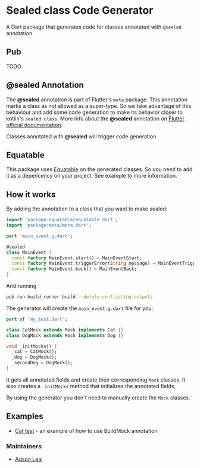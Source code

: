 # Sealed class Code Generator

A Dart package that generates code for classes annotated with `@sealed` annotation


## Pub

TODO

## @sealed Annotation

The **@sealed** annotation is part of Flutter's `meta` package. This annotation marks a class as not allowed as a super-type. So we take advantage of this behaviour and add some code generation to make its behavior closer to kotlin's `sealed class`. More info about the **@sealed** annotation on [Flutter official documentation](https://api.flutter.dev/flutter/meta/sealed-constant.html).

Classes annotated with **@sealed** will trigger code generation.

## Equatable

This package uses [Equatable](https://pub.dev/packages/equatable) on the generated classes. So you need to add it as a depencency on your project. See example to more information.

## How it works

By adding the annotation to a class that you want to make sealed:

```dart
import 'package:equatable/equatable.dart';
import 'package:meta/meta.dart';

part 'main_event.g.dart';

@sealed
class MainEvent {
  const factory MainEvent.start() = MainEventStart;
  const factory MainEvent.triggerError(String message) = MainEventTriggerError;
  const factory MainEvent.back() = MainEventBack;
}
```

And running
```bash
pub run build_runner build --delete-conflicting-outputs
```

The generator will create the `main_event.g.dart` file for you:

```dart
part of 'my_test.dart';

class CatMock extends Mock implements Cat {}
class DogMock extends Mock implements Dog {}

void _initMocks() {
  _cat = CatMock();
  _dog = DogMock();
  _secondDog = DogMock();
}
```

It gets all annotated fields and create their corresponding `Mock` classes.
It also creates a  `_initMocks` method that initializes the annotated fields;

By using the generator you don't need to manually create the `Mock` classes.

## Examples

- [Cat test](https://github.com/adsonpleal/mockito-code-generator/tree/master/example) - an example of how to use BuildMock annotation

### Maintainers

- [Adson Leal](https://github.com/adsonpleal)
